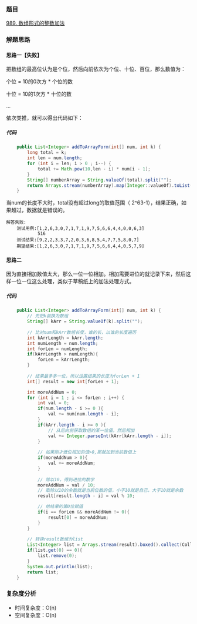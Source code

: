### 题目 

[989. 数组形式的整数加法](https://leetcode.cn/problems/add-to-array-form-of-integer/description/)

### 解题思路

#### 思路一【失败】

把数组的最高位认为是个位，然后向前依次为个位、十位、百位，那么数值为：

个位 = 10的0次方 * 个位的数

十位 = 10的1次方 * 十位的数

...

依次类推，就可以得出代码如下：

##### 代码

```java
    public List<Integer> addToArrayForm(int[] num, int k) {
        long total = k;
        int len = num.length;
        for (int i = len; i > 0 ; i--) {
            total += Math.pow(10,len - i) * num[i - 1];
        }
        String[] numberArray = String.valueOf(total).split("");
        return Arrays.stream(numberArray).map(Integer::valueOf).toList();
    }
```

当num的长度不大时，total没有超过long的取值范围（ 2^63-1），结果正确，如果超过，数据就是错误的。

```
解答失败:
	测试用例:[1,2,6,3,0,7,1,7,1,9,7,5,6,6,4,4,0,0,6,3]
			516
	测试结果:[9,2,2,3,3,7,2,0,3,6,8,5,4,7,7,5,8,0,7]
	期望结果:[1,2,6,3,0,7,1,7,1,9,7,5,6,6,4,4,0,5,7,9]
```


#### 思路二

因为直接相加数值太大，那么一位一位相加。相加需要进位的就记录下来，然后这样一位一位这么处理，类似于草稿纸上的加法处理方式。

##### 代码
```java
    public List<Integer> addToArrayForm(int[] num, int k) {
        // 先把k装换为数组
        String[] kArr = String.valueOf(k).split("");
        
        // 比对num和kArr数组长度，谁的长，以谁的长度遍历
        int kArrLength = kArr.length;
        int numLength = num.length;
        int forLen = numLength;
        if(kArrLength > numLength){
            forLen = kArrLength;
        }
        
        // 结果最多多一位，所以设置结果的长度为forLen + 1
        int[] result = new int[forLen + 1];

        int moreAddNum = 0;
        for (int i = 1 ; i <= forLen ; i++) {
            int val = 0;
            if(num.length - i >= 0 ){
                val += num[num.length - i];
            }
            if(kArr.length - i >= 0 ){
                // 从后向前获取数组的某一位值，然后相加
                val += Integer.parseInt(kArr[kArr.length - i]);
            }
            
            // 如果刚才低位相加的值>0,那就加到当前数值上
            if(moreAddNum > 0){
                val += moreAddNum;
            }
            
            // 除以10，得到进位的数字
            moreAddNum = val / 10;
           	// 取除以10的余数就是当前位数的值，小于10就是自己，大于10就是余数
            result[result.length - i] = val % 10;

            // 给结果的第0位赋值
            if(i == forLen && moreAddNum != 0){
                result[0] = moreAddNum;
            }
        }
        
        // 转换result数组为list
        List<Integer> list = Arrays.stream(result).boxed().collect(Collectors.toList());
        if(list.get(0) == 0){
            list.remove(0);
        }
        System.out.println(list);
        return list;
    }
```

### 复杂度分析

- 时间复杂度：O(n)
- 空间复杂度：O(n)

